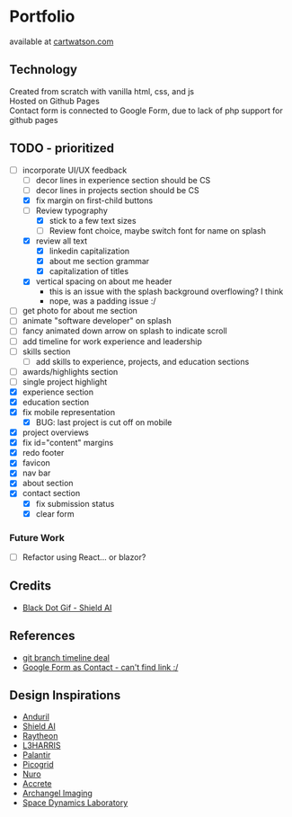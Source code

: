 # Portfolio
available at [cartwatson.com](https://cartwatson.com)

## Technology
Created from scratch with vanilla html, css, and js  
Hosted on Github Pages  
Contact form is connected to Google Form, due to lack of php support for github pages  

## TODO - prioritized
- [ ] incorporate UI/UX feedback
  - [ ] decor lines in experience section should be CS
  - [ ] decor lines in projects section should be CS
  - [X] fix margin on first-child buttons
  - [ ] Review typography
    - [X] stick to a few text sizes
    - [ ] Review font choice, maybe switch font for name on splash
  - [X] review all text
    - [X] linkedin capitalization
    - [X] about me section grammar
    - [X] capitalization of titles
  - [X] vertical spacing on about me header
    - this is an issue with the splash background overflowing? I think
    - nope, was a padding issue :/  
- [ ] get photo for about me section
- [ ] animate "software developer" on splash  
- [ ] fancy animated down arrow on splash to indicate scroll
- [ ] add timeline for work experience and leadership  
- [ ] skills section  
  - [ ] add skills to experience, projects, and education sections  
- [ ] awards/highlights section  
- [ ] single project highlight  
- [X] experience section  
- [X] education section  
- [X] fix mobile representation  
  - [X] BUG: last project is cut off on mobile  
- [X] project overviews  
- [X] fix id="content" margins  
- [X] redo footer  
- [X] favicon  
- [X] nav bar  
- [X] about section  
- [X] contact section  
  - [X] fix submission status  
  - [X] clear form  

### Future Work
- [ ] Refactor using React... or blazor?  

## Credits
* [Black Dot Gif - Shield AI](https://shield.ai/)

## References
* [git branch timeline deal](https://codepen.io/guttentag/pen/rOxzwQ)
* [Google Form as Contact - can't find link :/]()  

## Design Inspirations
* [Anduril](https://www.anduril.com)  
* [Shield AI](https://www.shield.ai)  
* [Raytheon](https://www.rtx.com)  
* [L3HARRIS](https://www.l3harris.com)  
* [Palantir](https://www.palantir.com)  
* [Picogrid](https://www.picogrid.com)  
* [Nuro](https://www.nuro.ai)  
* [Accrete](https://www.accrete.ai)  
* [Archangel Imaging](https://www.archangel.im)  
* [Space Dynamics Laboratory](https://www.sdl.usu.edu)  
